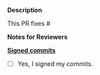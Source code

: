 **Description**

This PR fixes #

**Notes for Reviewers**

**[Signed commits](https://github.com/Limbo-Hacks/Hackathon-website-template/blob/version3-starter/CONTRIBUITING.md)**

- [ ] Yes, I signed my commits.

<!--
Thank you for contributing to Hackathon website template !

Contributing Conventions:

1. Include descriptive PR titles with [<component-name>] prepended.
2. Build and test your changes before submitting a PR.
3. Sign your commits

By following the community's contribution conventions upfront, the review process will
be accelerated and your PR merged more quickly.
-->

